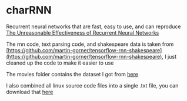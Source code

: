 # charRNN
Recurrent neural networks that are fast, easy to use, and can reproduce [The Unreasonable Effectiveness of Recurrent Neural Networks](http://karpathy.github.io/2015/05/21/rnn-effectiveness/)

The rnn code, text parsing code, and shakespeare data is taken from [https://github.com/martin-gorner/tensorflow-rnn-shakespeare](https://github.com/martin-gorner/tensorflow-rnn-shakespeare), I just cleaned up the code to make it easier to use

The movies folder contains the dataset I got from [here](https://github.com/suriyadeepan/practical_seq2seq)

I also combined all linux source code files into a single .txt file, you can download that [here](https://drive.google.com/file/d/1nOsvza-zcQh60FLZHsoU4qbJpbUNS1me/view?usp=sharing) 
